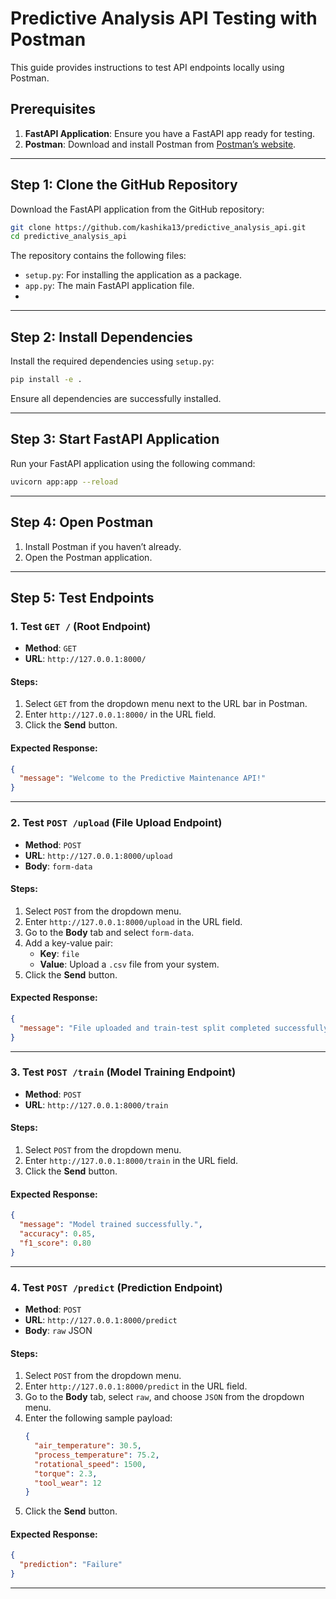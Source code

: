 # Predictive Analysis API Testing with Postman

This guide provides instructions to test API endpoints locally using Postman.

## Prerequisites

1. **FastAPI Application**: Ensure you have a FastAPI app ready for testing.
2. **Postman**: Download and install Postman from [Postman’s website](https://www.postman.com/).

---

## Step 1: Clone the GitHub Repository

Download the FastAPI application from the GitHub repository:

```bash
git clone https://github.com/kashika13/predictive_analysis_api.git
cd predictive_analysis_api
```

The repository contains the following files:
- `setup.py`: For installing the application as a package.
- `app.py`: The main FastAPI application file.
- 

---

## Step 2: Install Dependencies

Install the required dependencies using `setup.py`:

```bash
pip install -e .
```

Ensure all dependencies are successfully installed.

---

## Step 3: Start FastAPI Application

Run your FastAPI application using the following command:

```bash
uvicorn app:app --reload
```

---

## Step 4: Open Postman

1. Install Postman if you haven’t already.
2. Open the Postman application.

---

## Step 5: Test Endpoints

### 1. Test `GET /` (Root Endpoint)

- **Method**: `GET`
- **URL**: `http://127.0.0.1:8000/`

#### Steps:
1. Select `GET` from the dropdown menu next to the URL bar in Postman.
2. Enter `http://127.0.0.1:8000/` in the URL field.
3. Click the **Send** button.

#### Expected Response:
```json
{
  "message": "Welcome to the Predictive Maintenance API!"
}
```

---

### 2. Test `POST /upload` (File Upload Endpoint)

- **Method**: `POST`
- **URL**: `http://127.0.0.1:8000/upload`
- **Body**: `form-data`

#### Steps:
1. Select `POST` from the dropdown menu.
2. Enter `http://127.0.0.1:8000/upload` in the URL field.
3. Go to the **Body** tab and select `form-data`.
4. Add a key-value pair:
   - **Key**: `file`
   - **Value**: Upload a `.csv` file from your system.
5. Click the **Send** button.

#### Expected Response:
```json
{
  "message": "File uploaded and train-test split completed successfully."
}
```

---

### 3. Test `POST /train` (Model Training Endpoint)

- **Method**: `POST`
- **URL**: `http://127.0.0.1:8000/train`

#### Steps:
1. Select `POST` from the dropdown menu.
2. Enter `http://127.0.0.1:8000/train` in the URL field.
3. Click the **Send** button.

#### Expected Response:
```json
{
  "message": "Model trained successfully.",
  "accuracy": 0.85,
  "f1_score": 0.80
}
```

---

### 4. Test `POST /predict` (Prediction Endpoint)

- **Method**: `POST`
- **URL**: `http://127.0.0.1:8000/predict`
- **Body**: `raw` JSON

#### Steps:
1. Select `POST` from the dropdown menu.
2. Enter `http://127.0.0.1:8000/predict` in the URL field.
3. Go to the **Body** tab, select `raw`, and choose `JSON` from the dropdown menu.
4. Enter the following sample payload:
   ```json
   {
     "air_temperature": 30.5,
     "process_temperature": 75.2,
     "rotational_speed": 1500,
     "torque": 2.3,
     "tool_wear": 12
   }
   ```
5. Click the **Send** button.

#### Expected Response:
```json
{
  "prediction": "Failure"
}
```

---



